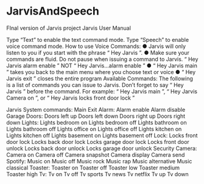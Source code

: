 # JarvisAndSpeech
FInal version of Jarvis project 
 Jarvis User Manual

Type “Text” to enable the text command mode. Type “Speech” to enable voice command mode.
How to use Voice Commands:
● Jarvis will only listen to you if you start with the phrase “ Hey Jarvis ”.
● Make sure your commands are fluid. Do not pause when issuing a command to Jarvis.
“ Hey Jarvis alarm enable ”  NOT  “ Hey Jarvis...alarm enable ”
● “ Hey Jarvis main ” takes you back to the main menu where you choose text or voice
● “ Hey Jarvis exit ” closes the entire program
Available Commands:
The following is a list of commands you can issue to Jarvis. 
Don’t forget to say “ Hey Jarvis ” before the command.   For example: “ Hey Jarvis main ”, “ Hey Jarvis Camera on ”, or “ Hey Jarvis locks front door lock ”
  
 Jarvis System commands:
Main 
Exit
Alarm:
Alarm enable 
Alarm disable
Garage Doors:
Doors left up 
Doors left down 
Doors right up 
Doors right down 
Lights:
Lights bedroom on 
Lights bedroom off 
Lights bathroom on 
Lights bathroom off 
Lights office on 
Lights office off 
Lights kitchen on 
Lights kitchen off 
Lights basement on 
Lights basement off
Lock:
Locks front door lock 
Locks back door lock 
Locks garage door lock 
Locks front door unlock 
Locks back door unlock 
Locks garage door unlock
Security Camera:
Camera on 
Camera off 
Camera snapshot 
Camera display 
Camera send
Spotify:
Music on
Music off
Music rock 
Music rap
Music alternative 
Music classical
Toaster:
Toaster on 
Toaster off 
Toaster low 
Toaster medium 
Toaster high
Tv:
Tv on
Tv off
Tv sports 
Tv news 
Tv netflix 
Tv up
Tv down
